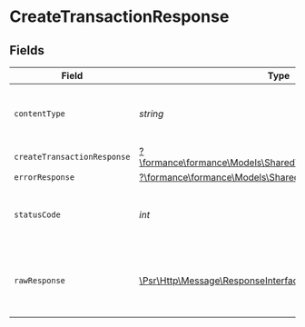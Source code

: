 # CreateTransactionResponse


## Fields

| Field                                                                                                           | Type                                                                                                            | Required                                                                                                        | Description                                                                                                     |
| --------------------------------------------------------------------------------------------------------------- | --------------------------------------------------------------------------------------------------------------- | --------------------------------------------------------------------------------------------------------------- | --------------------------------------------------------------------------------------------------------------- |
| `contentType`                                                                                                   | *string*                                                                                                        | :heavy_check_mark:                                                                                              | HTTP response content type for this operation                                                                   |
| `createTransactionResponse`                                                                                     | [?\formance\formance\Models\Shared\CreateTransactionResponse](../../models/shared/CreateTransactionResponse.md) | :heavy_minus_sign:                                                                                              | OK                                                                                                              |
| `errorResponse`                                                                                                 | [?\formance\formance\Models\Shared\ErrorResponse](../../models/shared/ErrorResponse.md)                         | :heavy_minus_sign:                                                                                              | Error                                                                                                           |
| `statusCode`                                                                                                    | *int*                                                                                                           | :heavy_check_mark:                                                                                              | HTTP response status code for this operation                                                                    |
| `rawResponse`                                                                                                   | [\Psr\Http\Message\ResponseInterface](https://www.php-fig.org/psr/psr-7/#33-psrhttpmessageresponseinterface)    | :heavy_minus_sign:                                                                                              | Raw HTTP response; suitable for custom response parsing                                                         |